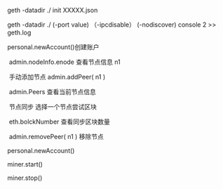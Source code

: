 geth -datadir ./ init XXXXX.json

geth -datadir ./  (-port value) （-ipcdisable） (-nodiscover) console 2 >> geth.log

 

personal.newAccount()创建账户

​	admin.nodeInfo.enode 查看节点信息 n1

​	手动添加节点  admin.addPeer( n1 )

​	admin.Peers 查看当前节点信息

​	节点同步 选择一个节点尝试区块

​	eth.bolckNumber 查看同步区块数量

​	admin.removePeer( n1 ) 移除节点

personal.newAccount()

miner.start()

miner.stop()





